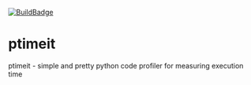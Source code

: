 [![BuildBadge](https://github.com/narekgharibyan/ptimeit/workflows/Build/badge.svg)](https://github.com/narekgharibyan/ptimeit/actions)

# ptimeit
ptimeit - simple and pretty python code profiler for measuring execution time
